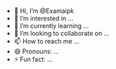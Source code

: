 - 👋 Hi, I’m @Examaipk
- 👀 I’m interested in ...
- 🌱 I’m currently learning ...
- 💞️ I’m looking to collaborate on ...
- 📫 How to reach me ...
- 😄 Pronouns: ...
- ⚡ Fun fact: ...

<!---
Examaipk/Examaipk is a ✨ special ✨ repository because its `README.md` (this file) appears on your GitHub profile.
You can click the Preview link to take a look at your changes.
--->

